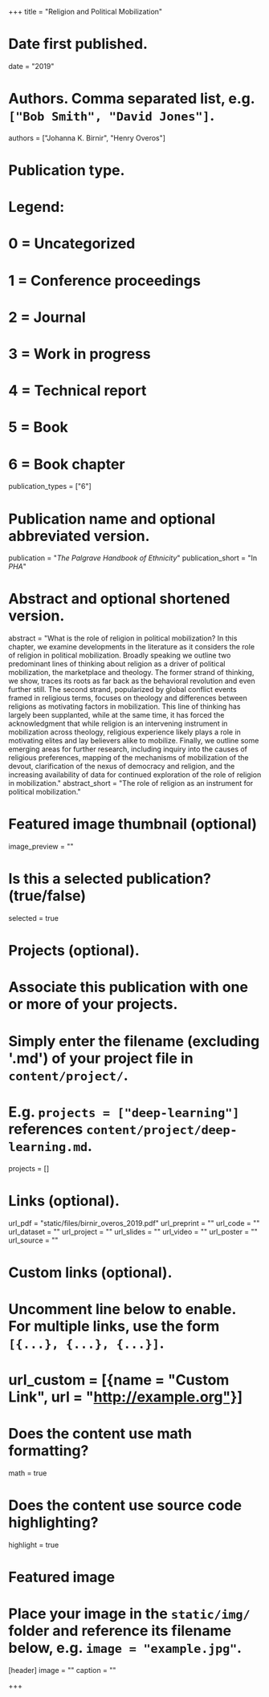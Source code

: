 +++
title = "Religion and Political Mobilization"

# Date first published.
date = "2019"

# Authors. Comma separated list, e.g. `["Bob Smith", "David Jones"]`.
authors = ["Johanna K. Birnir", "Henry Overos"]

# Publication type.
# Legend:
# 0 = Uncategorized
# 1 = Conference proceedings
# 2 = Journal
# 3 = Work in progress
# 4 = Technical report
# 5 = Book
# 6 = Book chapter
publication_types = ["6"]

# Publication name and optional abbreviated version.
publication = "*The Palgrave Handbook of Ethnicity*"
publication_short = "In *PHA*"

# Abstract and optional shortened version.
abstract = "What is the role of religion in political mobilization? In this chapter, we examine developments in the literature as it considers the role of religion in political mobilization. Broadly speaking we outline two predominant lines of thinking about religion as a driver of political mobilization, the marketplace and theology. The former strand of thinking, we show, traces its roots as far back as the behavioral revolution and even further still. The second strand, popularized by global conflict events framed in religious terms, focuses on theology and differences between religions as motivating factors in mobilization. This line of thinking has largely been supplanted, while at the same time, it has forced the acknowledgment that while religion is an intervening instrument in mobilization across theology, religious experience likely plays a role in motivating elites and lay believers alike to mobilize. Finally, we outline some emerging areas for further research, including inquiry into the causes of religious preferences, mapping of the mechanisms of mobilization of the devout, clarification of the nexus of democracy and religion, and the increasing availability of data for continued exploration of the role of religion in mobilization."
abstract_short = "The role of religion as an instrument for political mobilization."

# Featured image thumbnail (optional)
image_preview = ""

# Is this a selected publication? (true/false)
selected = true

# Projects (optional).
#   Associate this publication with one or more of your projects.
#   Simply enter the filename (excluding '.md') of your project file in `content/project/`.
#   E.g. `projects = ["deep-learning"]` references `content/project/deep-learning.md`.
projects = []

# Links (optional).
url_pdf = "static/files/birnir_overos_2019.pdf"
url_preprint = ""
url_code = ""
url_dataset = ""
url_project = ""
url_slides = ""
url_video = ""
url_poster = ""
url_source = ""

# Custom links (optional).
#   Uncomment line below to enable. For multiple links, use the form `[{...}, {...}, {...}]`.
# url_custom = [{name = "Custom Link", url = "http://example.org"}]

# Does the content use math formatting?
math = true

# Does the content use source code highlighting?
highlight = true

# Featured image
# Place your image in the `static/img/` folder and reference its filename below, e.g. `image = "example.jpg"`.
[header]
image = ""
caption = ""

+++
